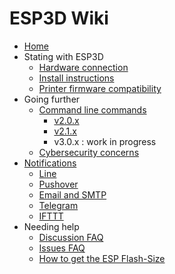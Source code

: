 # ESP3D Wiki

* [Home](https://github.com/luc-github/ESP3D/wiki)
* Stating with ESP3D
    * [Hardware connection](https://github.com/luc-github/ESP3D/wiki/Hardware-connection)
    * [Install instructions](https://github.com/luc-github/ESP3D/wiki/Install-Instructions)
    * [Printer firmware compatibility](https://github.com/luc-github/ESP3D/wiki/Printer-firmware-compatibility)
* Going further
    * [Command line commands](https://github.com/luc-github/ESP3D/wiki/Command-line-commands)
        * [v2.0.x](https://github.com/luc-github/ESP3D/wiki/Command-line-2_0)
        * [v2.1.x](https://github.com/luc-github/ESP3D/wiki/Command-line-2_1)
        * v3.0.x : work in progress
    * [Cybersecurity concerns](https://github.com/luc-github/ESP3D/wiki/Cybersecurity-concerns)
* [Notifications](https://github.com/luc-github/ESP3D/wiki/Notifications)
    * [Line](https://github.com/luc-github/ESP3D/wiki/Line)
    * [Pushover](https://github.com/luc-github/ESP3D/wiki/Pushover)
    * [Email and SMTP](https://github.com/luc-github/ESP3D/wiki/Email_and_SMTP)
    * [Telegram](https://github.com/luc-github/ESP3D/wiki/Telegram)
    * [IFTTT](https://github.com/luc-github/ESP3D/wiki/IFTTT)
* Needing help
    * [Discussion FAQ](https://github.com/luc-github/ESP3D/discussions/categories/f-a-q)
    * [Issues FAQ](https://github.com/luc-github/ESP3D/issues?q=is%3Aissue+is%3Aclosed+label%3AFAQ)
    * [How to get the ESP Flash-Size](https://github.com/luc-github/ESP3D/wiki/Flash-Size)
